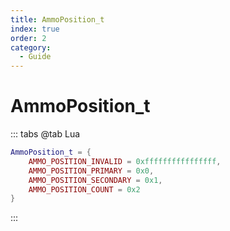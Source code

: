 ```yaml
---
title: AmmoPosition_t
index: true
order: 2
category:
  - Guide
---
```


# AmmoPosition_t
::: tabs
@tab Lua
```lua
AmmoPosition_t = {
    AMMO_POSITION_INVALID = 0xffffffffffffffff,
    AMMO_POSITION_PRIMARY = 0x0,
    AMMO_POSITION_SECONDARY = 0x1,
    AMMO_POSITION_COUNT = 0x2
}
```
:::